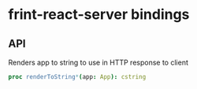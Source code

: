 # frint-react-server bindings

## API

Renders app to string to use in HTTP response to client

```nim
proc renderToString*(app: App): cstring
```
